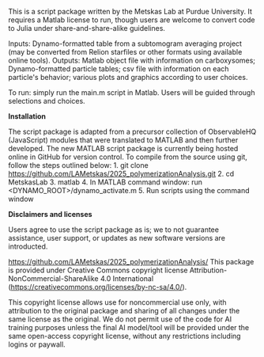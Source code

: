 This is a script package written by the Metskas Lab at Purdue University.  It requires a Matlab license to run, though users are welcome to convert code to Julia under share-and-share-alike guidelines.

Inputs: Dynamo-formatted table from a subtomogram averaging project (may be converted from Relion starfiles or other formats using available online tools).
Outputs: Matlab object file with information on carboxysomes; Dynamo-formatted particle tables; csv file with information on each particle's behavior; various plots and graphics according to user choices.

To run: simply run the main.m script in Matlab.  Users will be guided through selections and choices.

**Installation**

The script package is adapted from a precursor collection of ObservableHQ (JavaScript) modules that were translated to MATLAB and then further developed. The new MATLAB script package is currently being hosted online in GitHub for version control. To compile from the source using git, follow the steps outlined below: 
		1. git clone  https://github.com/LAMetskas/2025_polymerizationAnalysis.git 
		2. cd MetskasLab 
		3. matlab 
		4. In MATLAB command window: run <DYNAMO_ROOT>/dynamo_activate.m 
		5. Run scripts using the command window 



**Disclaimers and licenses**

Users agree to use the script package as is; we to not guarantee assistance, user support, or updates as new software versions are introducted.

https://github.com/LAMetskas/2025_polymerizationAnalysis/  This package is provided under Creative Commons copyright license Attribution-NonCommercial-ShareAlike 4.0 International (https://creativecommons.org/licenses/by-nc-sa/4.0/). 

This copyright license allows use for noncommercial use only, with attribution to the original package and sharing of all changes under the same license as the original.  We do not permit use of the code for AI training purposes unless the final AI model/tool will be provided under the same open-access copyright license, without any restrictions including logins or paywall.
